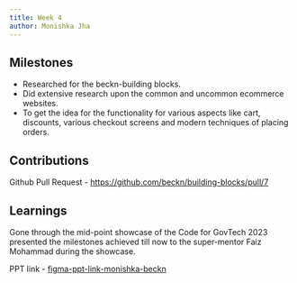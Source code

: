 ```yaml
---
title: Week 4
author: Monishka Jha 
---
```


## Milestones
- Researched for the beckn-building blocks.
- Did extensive research upon the common and uncommon ecommerce websites.
- To get the idea for the functionality for various aspects like cart, discounts, various checkout screens and modern techniques of placing orders.

## Contributions
Github Pull Request - https://github.com/beckn/building-blocks/pull/7

## Learnings

Gone through the mid-point showcase of the Code for GovTech 2023 presented the milestones achieved till now to the super-mentor Faiz Mohammad during the showcase.

PPT link - <a href = "https://www.figma.com/proto/MdsR5XRsha8cW0lCMhAnV7/Untitled?page-id=0%3A1&node-id=18-32&starting-point-node-id=3%3A250&scaling=scale-down&mode=design&t=VwXTsseQOnLzZ1yN-1">figma-ppt-link-monishka-beckn</a>
